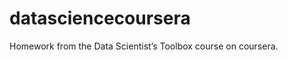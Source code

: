 datasciencecoursera
===================

 Homework from the Data Scientist’s Toolbox course on coursera.
